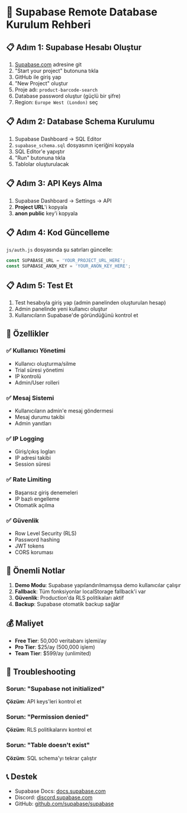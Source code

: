 # 🚀 Supabase Remote Database Kurulum Rehberi

## 📋 **Adım 1: Supabase Hesabı Oluştur**

1. [Supabase.com](https://supabase.com) adresine git
2. "Start your project" butonuna tıkla
3. GitHub ile giriş yap
4. "New Project" oluştur
5. Proje adı: `product-barcode-search`
6. Database password oluştur (güçlü bir şifre)
7. Region: `Europe West (London)` seç

## 📋 **Adım 2: Database Schema Kurulumu**

1. Supabase Dashboard → SQL Editor
2. `supabase_schema.sql` dosyasının içeriğini kopyala
3. SQL Editor'e yapıştır
4. "Run" butonuna tıkla
5. Tablolar oluşturulacak

## 📋 **Adım 3: API Keys Alma**

1. Supabase Dashboard → Settings → API
2. **Project URL**'i kopyala
3. **anon public** key'i kopyala

## 📋 **Adım 4: Kod Güncelleme**

`js/auth.js` dosyasında şu satırları güncelle:

```javascript
const SUPABASE_URL = 'YOUR_PROJECT_URL_HERE';
const SUPABASE_ANON_KEY = 'YOUR_ANON_KEY_HERE';
```

## 📋 **Adım 5: Test Et**

1. Test hesabıyla giriş yap (admin panelinden oluşturulan hesap)
2. Admin panelinde yeni kullanıcı oluştur
3. Kullanıcıların Supabase'de göründüğünü kontrol et

## 🔧 **Özellikler**

### ✅ **Kullanıcı Yönetimi**
- Kullanıcı oluşturma/silme
- Trial süresi yönetimi
- IP kontrolü
- Admin/User rolleri

### ✅ **Mesaj Sistemi**
- Kullanıcıların admin'e mesaj göndermesi
- Mesaj durumu takibi
- Admin yanıtları

### ✅ **IP Logging**
- Giriş/çıkış logları
- IP adresi takibi
- Session süresi

### ✅ **Rate Limiting**
- Başarısız giriş denemeleri
- IP bazlı engelleme
- Otomatik açılma

### ✅ **Güvenlik**
- Row Level Security (RLS)
- Password hashing
- JWT tokens
- CORS koruması

## 🚨 **Önemli Notlar**

1. **Demo Modu**: Supabase yapılandırılmamışsa demo kullanıcılar çalışır
2. **Fallback**: Tüm fonksiyonlar localStorage fallback'i var
3. **Güvenlik**: Production'da RLS politikaları aktif
4. **Backup**: Supabase otomatik backup sağlar

## 💰 **Maliyet**

- **Free Tier**: 50,000 veritabanı işlemi/ay
- **Pro Tier**: $25/ay (500,000 işlem)
- **Team Tier**: $599/ay (unlimited)

## 🔧 **Troubleshooting**

### Sorun: "Supabase not initialized"
**Çözüm**: API keys'leri kontrol et

### Sorun: "Permission denied"
**Çözüm**: RLS politikalarını kontrol et

### Sorun: "Table doesn't exist"
**Çözüm**: SQL schema'yı tekrar çalıştır

## 📞 **Destek**

- Supabase Docs: [docs.supabase.com](https://docs.supabase.com)
- Discord: [discord.supabase.com](https://discord.supabase.com)
- GitHub: [github.com/supabase/supabase](https://github.com/supabase/supabase)
